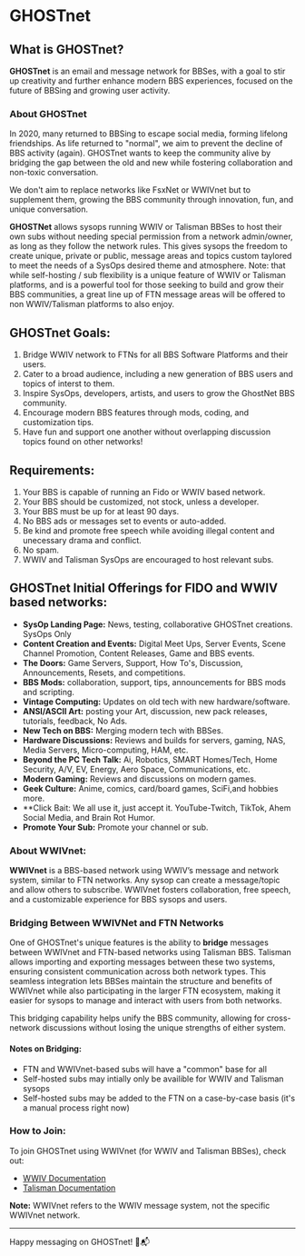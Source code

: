 # GHOSTnet

## What is GHOSTnet?

**GHOSTnet** is an email and message network for BBSes, with a goal to stir up creativity and further enhance modern BBS experiences, focused on the future of BBSing and growing user activity.

### About GHOSTnet
In 2020, many returned to BBSing to escape social media, forming lifelong friendships. As life returned to "normal", we aim to prevent the decline of BBS activity (again). GHOSTnet wants to keep the community alive by bridging the gap between the old and new while fostering collaboration and non-toxic conversation.

We don't aim to replace networks like FsxNet or WWIVnet but to supplement them, growing the BBS community through innovation, fun, and unique conversation.

**GHOSTNet** allows sysops running WWIV or Talisman BBSes to host their own subs without needing special permission from a network admin/owner, as long as they follow the network rules. This gives sysops the freedom to create unique, private or public, message areas and topics custom taylored to meet the needs of a SysOps desired theme and atmosphere. Note: that while self-hosting / sub flexibility is a unique feature of WWIV or Talisman platforms, and is a powerful tool for those seeking to build and grow their BBS communities, a great line up of FTN message areas will be offered to non WWIV/Talisman platforms to also enjoy.

## GHOSTnet Goals:

1. Bridge WWIV network to FTNs for all BBS Software Platforms and their users.
2. Cater to a broad audience, including a new generation of BBS users and topics of interst to them.
3. Inspire SysOps, developers, artists, and users to grow the GhostNet BBS community.
4. Encourage modern BBS features through mods, coding, and customization tips.
5. Have fun and support one another without overlapping discussion topics found on other networks!

## Requirements:
1. Your BBS is capable of running an Fido or WWIV based network.
2. Your BBS should be customized, not stock, unless a developer.
3. Your BBS must be up for at least 90 days.
4. No BBS ads or messages set to events or auto-added.
5. Be kind and promote free speech while avoiding illegal content and unecessary drama and conflict.
6. No spam.
7. WWIV and Talisman SysOps are encouraged to host relevant subs.

## GHOSTnet Initial Offerings for FIDO and WWIV based networks:

- **SysOp Landing Page:** News, testing, collaborative GHOSTnet creations. SysOps Only
- **Content Creation and Events:** Digital Meet Ups, Server Events, Scene Channel Promotion, Content Releases, Game and BBS events.
- **The Doors:** Game Servers, Support, How To's, Discussion, Announcements, Resets, and competitions.
- **BBS Mods:** collaboration, support, tips, announcements for BBS mods and scripting.
- **Vintage Computing:** Updates on old tech with new hardware/software.
- **ANSI/ASCII Art:** posting your Art, discussion, new pack releases, tutorials, feedback, No Ads.
- **New Tech on BBS:** Merging modern tech with BBSes.
- **Hardware Discussions:** Reviews and builds for servers, gaming, NAS, Media Servers, Micro-computing, HAM, etc.
- **Beyond the PC Tech Talk:** Ai, Robotics, SMART Homes/Tech, Home Security, A/V, EV, Energy, Aero Space, Communications, etc.
- **Modern Gaming:** Reviews and discussions on modern games.
- **Geek Culture:** Anime, comics, card/board games, SciFi,and hobbies more.
- **Click Bait:  We all use it, just accept it.  YouTube-Twitch, TikTok, Ahem Social Media, and Brain Rot Humor.
- **Promote Your Sub:** Promote your channel or sub.


### About WWIVnet:

**WWIVnet** is a BBS-based network using WWIV’s message and network system, similar to FTN networks. Any sysop can create a message/topic and allow others to subscribe. WWIVnet fosters collaboration, free speech, and a customizable experience for BBS sysops and users.

### Bridging Between WWIVNet and FTN Networks

One of GHOSTnet's unique features is the ability to **bridge** messages between WWIVnet and FTN-based networks using Talisman BBS. Talisman allows importing and exporting messages between these two systems, ensuring consistent communication across both network types. This seamless integration lets BBSes maintain the structure and benefits of WWIVnet while also participating in the larger FTN ecosystem, making it easier for sysops to manage and interact with users from both networks. 

This bridging capability helps unify the BBS community, allowing for cross-network discussions without losing the unique strengths of either system.

#### Notes on Bridging:
- FTN and WWIVnet-based subs will have a "common" base for all
- Self-hosted subs may intially only be availible for WWIV and Talisman sysops
- Self-hosted subs may be added to the FTN on a case-by-case basis (it's a manual process right now)

### How to Join:

To join GHOSTnet using WWIVnet (for WWIV and Talisman BBSes), check out:
- [WWIV Documentation](https://docs.wwivbbs.org)
- [Talisman Documentation](https://talismanbbs.com/docs)

**Note:** WWIVnet refers to the WWIV message system, not the specific WWIVnet network.

---

Happy messaging on GHOSTnet! 🚀📬
